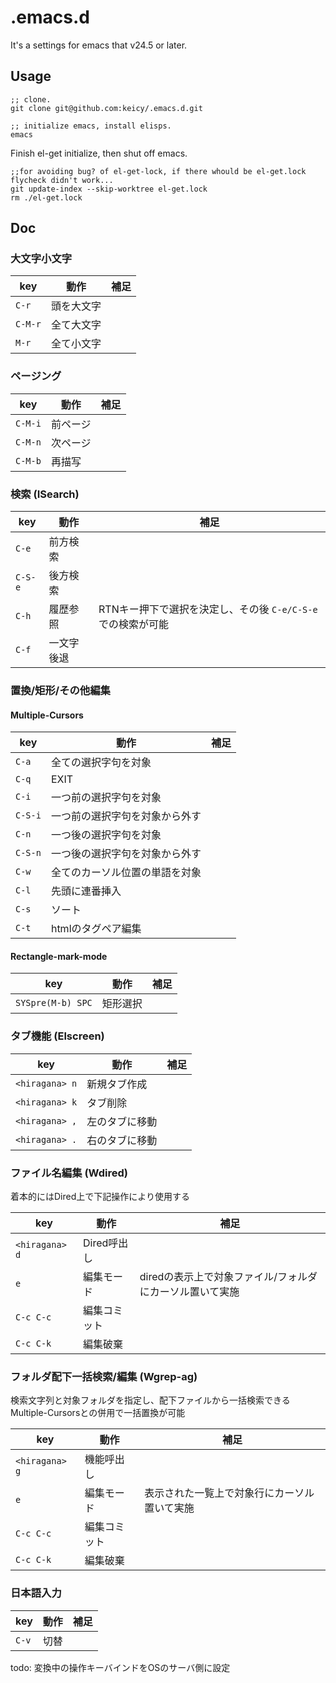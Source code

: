 
# .emacs.d

It's a settings for emacs that v24.5 or later.

## Usage

```
;; clone.
git clone git@github.com:keicy/.emacs.d.git

;; initialize emacs, install elisps.
emacs
```

Finish el-get initialize, then shut off emacs. 

```
;;for avoiding bug? of el-get-lock, if there whould be el-get.lock flycheck didn't work...
git update-index --skip-worktree el-get.lock
rm ./el-get.lock 
```

## Doc

### 大文字小文字

| key  | 動作 | 補足 |
| ------------- | ------------- | ------------- |
| `C-r` | 頭を大文字 |  |
| `C-M-r` | 全て大文字 |  |
| `M-r` | 全て小文字 |  |

### ページング

| key  | 動作 | 補足 |
| ------------- | ------------- | ------------- |
| `C-M-i` | 前ページ |  |
| `C-M-n` | 次ページ |  |
| `C-M-b` | 再描写 |  |

### 検索 (ISearch)

| key  | 動作 | 補足 |
| ------------- | ------------- | ------------- |
| `C-e`  | 前方検索  |  |
| `C-S-e`  | 後方検索  |  |
| `C-h`  | 履歴参照 | RTNキー押下で選択を決定し、その後 `C-e/C-S-e` での検索が可能 |
| `C-f`  | 一文字後退 | |

### 置換/矩形/その他編集

#### Multiple-Cursors

| key  | 動作 | 補足 |
| ------------- | ------------- | ------------- |
| `C-a` | 全ての選択字句を対象 |  |
| `C-q` | EXIT |  |
| `C-i` | 一つ前の選択字句を対象 |  |
| `C-S-i` | 一つ前の選択字句を対象から外す |  |
| `C-n` | 一つ後の選択字句を対象 |  |
| `C-S-n` | 一つ後の選択字句を対象から外す |  |
| `C-w` | 全てのカーソル位置の単語を対象 |  |
| `C-l` | 先頭に連番挿入 |  |
| `C-s` | ソート |  |
| `C-t` | htmlのタグペア編集 |  |

#### Rectangle-mark-mode

| key  | 動作 | 補足 |
| ------------- | ------------- | ------------- |
| `SYSpre(M-b) SPC` |  矩形選択 |  |

### タブ機能 (Elscreen)

| key  | 動作 | 補足 |
| ------------- | ------------- | ------------- |
| `<hiragana> n` | 新規タブ作成 |  |
| `<hiragana> k` | タブ削除 |  |
| `<hiragana> ,` | 左のタブに移動 |  |
| `<hiragana> .` | 右のタブに移動 |  |

### ファイル名編集 (Wdired)

着本的にはDired上で下記操作により使用する

| key  | 動作 | 補足 |
| ------------- | ------------- | ------------- |
| `<hiragana> d` | Dired呼出し |  |
| `e` | 編集モード | diredの表示上で対象ファイル/フォルダにカーソル置いて実施 |
| `C-c C-c` | 編集コミット |  |
| `C-c C-k` | 編集破棄 |  |

### フォルダ配下一括検索/編集 (Wgrep-ag)

検索文字列と対象フォルダを指定し、配下ファイルから一括検索できる
Multiple-Cursorsとの併用で一括置換が可能

| key  | 動作 | 補足 |
| ------------- | ------------- | ------------- |
| `<hiragana> g` | 機能呼出し |  |
| `e` | 編集モード | 表示された一覧上で対象行にカーソル置いて実施 |
| `C-c C-c` | 編集コミット |  |
| `C-c C-k` | 編集破棄 |  |

### 日本語入力

| key  | 動作 | 補足 |
| ------------- | ------------- | ------------- |
| `C-v` | 切替 | |

todo: 変換中の操作キーバインドをOSのサーバ側に設定

